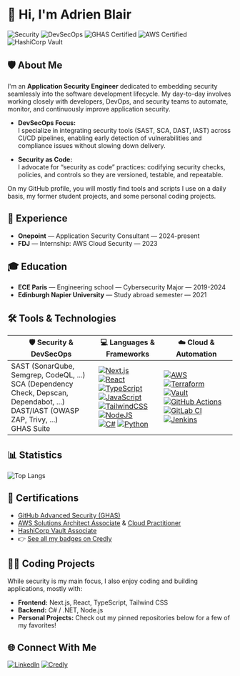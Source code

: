 # 👋 Hi, I'm Adrien Blair

![Security](https://img.shields.io/badge/Security--Engineer-0078D4?style=flat&logo=github)
![DevSecOps](https://img.shields.io/badge/DevSecOps-24292F?style=flat&logo=github)
![GHAS Certified](https://img.shields.io/badge/GitHub%20Advanced%20Security-Certified-blueviolet?logo=github)
![AWS Certified](https://img.shields.io/badge/AWS-2x%20Certified-f79b26?logo=icloud&logoColor=fff)
![HashiCorp Vault](https://img.shields.io/badge/HashiCorp-Certified%20Vault%20Associate-000?logo=hashicorp)


## 🛡️ About Me

I'm an **Application Security Engineer** dedicated to embedding security seamlessly into the software development lifecycle. My day-to-day involves working closely with developers, DevOps, and security teams to automate, monitor, and continuously improve application security.

- **DevSecOps Focus:**  
  I specialize in integrating security tools (SAST, SCA, DAST, IAST) across CI/CD pipelines, enabling early detection of vulnerabilities and compliance issues without slowing down delivery.

- **Security as Code:**  
  I advocate for “security as code” practices: codifying security checks, policies, and controls so they are versioned, testable, and repeatable.

On my GitHub profile, you will mostly find tools and scripts I use on a daily basis, my former student projects, and some personal coding projects.

## 💼 Experience

- **Onepoint** — Application Security Consultant — 2024-present
- **FDJ** — Internship: AWS Cloud Security — 2023

## 🎓 Education

- **ECE Paris** — Engineering school — Cybersecurity Major — 2019-2024
- **Edinburgh Napier University** — Study abroad semester — 2021

## 🛠️ Tools & Technologies

| 🛡️ Security & DevSecOps                          | 💻 Languages & Frameworks                     | ☁️ Cloud & Automation     |
|-------------------|-----------------------|------------------------|
| SAST (SonarQube, Semgrep, CodeQL, ...)<br>SCA (Dependency Check, Depscan, Dependabot, ...)<br>DAST/IAST (OWASP ZAP, Trivy, ...)<br>GHAS Suite | [![Next.js](https://img.shields.io/badge/Next.js-black?logo=next.js&logoColor=white)](#) [![React](https://img.shields.io/badge/React-%2320232a.svg?logo=react&logoColor=%2361DAFB)](#) <br> [![TypeScript](https://img.shields.io/badge/TypeScript-3178C6?logo=typescript&logoColor=fff)](#) [![JavaScript](https://img.shields.io/badge/JavaScript-F7DF1E?logo=javascript&logoColor=000)](#) <br> [![TailwindCSS](https://img.shields.io/badge/Tailwind%20CSS-%2338B2AC.svg?logo=tailwind-css&logoColor=white)](#) [![NodeJS](https://img.shields.io/badge/Node.js-6DA55F?logo=node.js&logoColor=white)](#) <br> [![C#](https://custom-icon-badges.demolab.com/badge/C%23-%23239120.svg?logo=cshrp&logoColor=white)](#) [![Python](https://img.shields.io/badge/Python-3776AB?logo=python&logoColor=fff)](#) | [![AWS](https://custom-icon-badges.demolab.com/badge/AWS-%23FF9900.svg?logo=aws&logoColor=white)](#) [![Terraform](https://img.shields.io/badge/Terraform-844FBA?logo=terraform&logoColor=fff)](#) [![Vault](https://img.shields.io/badge/Vault-000?logo=hashicorp&logoColor=white)](#) <br> [![GitHub Actions](https://img.shields.io/badge/GitHub_Actions-2088FF?logo=github-actions&logoColor=white)](#) [![GitLab CI](https://img.shields.io/badge/GitLab%20CI-FC6D26?logo=gitlab&logoColor=fff)](#) [![Jenkins](https://img.shields.io/badge/Jenkins-D24939?logo=jenkins&logoColor=white)](#) |

## 📊 Statistics

![Top Langs](https://github-readme-stats.vercel.app/api/top-langs/?username=Ahddry&layout=compact&theme=dracula&bg_color=1d2429&border_color=3d444d&title_color=f0f6fc)

## 🏅 Certifications

- [GitHub Advanced Security (GHAS)](https://www.credly.com/badges/a43e8b7d-0431-4556-af66-1cc5e32cbe1f/public_url)
- [AWS Solutions Architect Associate](https://www.credly.com/badges/7424a622-06d4-4c33-9c97-e360c9c5ab9a/public_url) & [Cloud Practitioner](https://www.credly.com/badges/c5cddd7d-7b61-42a5-a7ed-195a98ab720d/public_url)
- [HashiCorp Vault Associate](https://www.credly.com/badges/20a39605-7274-4c1b-91a3-6b454febde3a/public_url)
- 👉 [See all my badges on Credly](https://www.credly.com/users/adrien-blair)
  
## 👨‍💻 Coding Projects

While security is my main focus, I also enjoy coding and building applications, mostly with:

- **Frontend:** Next.js, React, TypeScript, Tailwind CSS
- **Backend:** C# / .NET, Node.js
- **Personal Projects:** Check out my pinned repositories below for a few of my favorites!

## 🌐 Connect With Me

[![LinkedIn](https://custom-icon-badges.demolab.com/badge/LinkedIn-0A66C2?logo=linkedin-white&logoColor=fff)](https://www.linkedin.com/in/adrien-blair-832a88223)
[![Credly](https://img.shields.io/badge/-Credly-orange?logo=credly&logoColor=white)](https://www.credly.com/users/adrien-blair)

